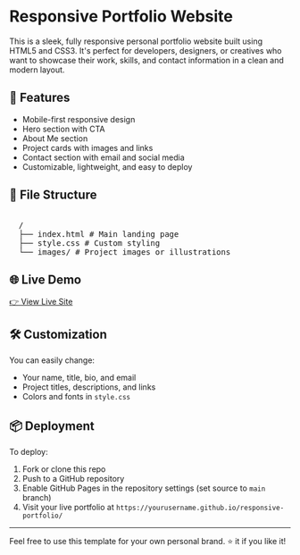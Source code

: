 # Responsive Portfolio Website

This is a sleek, fully responsive personal portfolio website built using HTML5 and CSS3. It's perfect for developers, designers, or creatives who want to showcase their work, skills, and contact information in a clean and modern layout.

## 🚀 Features

- Mobile-first responsive design
- Hero section with CTA
- About Me section
- Project cards with images and links
- Contact section with email and social media
- Customizable, lightweight, and easy to deploy

## 📁 File Structure

<pre> 
  /
  ├── index.html # Main landing page
  ├── style.css # Custom styling
  └── images/ # Project images or illustrations
</pre>

## 🌐 Live Demo

[👉 View Live Site](https://yourusername.github.io/portfolio/)

## 🛠️ Customization

You can easily change:
- Your name, title, bio, and email
- Project titles, descriptions, and links
- Colors and fonts in `style.css`

## 📦 Deployment

To deploy:
1. Fork or clone this repo
2. Push to a GitHub repository
3. Enable GitHub Pages in the repository settings (set source to `main` branch)
4. Visit your live portfolio at `https://yourusername.github.io/responsive-portfolio/`

---

Feel free to use this template for your own personal brand. ⭐ it if you like it!
